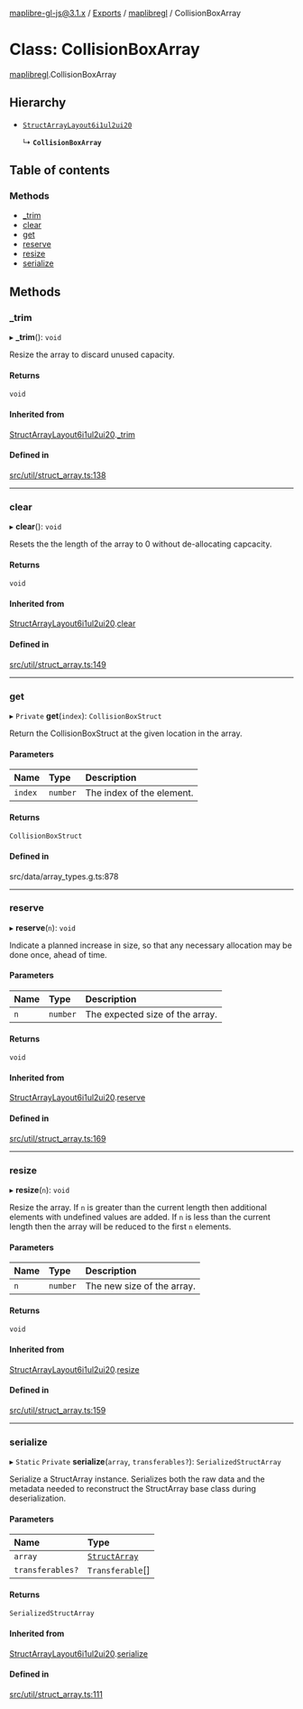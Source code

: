 [maplibre-gl-js@3.1.x](../README.md) / [Exports](../modules.md) / [maplibregl](../modules/maplibregl.md) / CollisionBoxArray

# Class: CollisionBoxArray

[maplibregl](../modules/maplibregl.md).CollisionBoxArray

## Hierarchy

- [`StructArrayLayout6i1ul2ui20`](maplibregl.StructArrayLayout6i1ul2ui20.md)

  ↳ **`CollisionBoxArray`**

## Table of contents

### Methods

- [\_trim](maplibregl.CollisionBoxArray.md#_trim)
- [clear](maplibregl.CollisionBoxArray.md#clear)
- [get](maplibregl.CollisionBoxArray.md#get)
- [reserve](maplibregl.CollisionBoxArray.md#reserve)
- [resize](maplibregl.CollisionBoxArray.md#resize)
- [serialize](maplibregl.CollisionBoxArray.md#serialize)

## Methods

### \_trim

▸ **_trim**(): `void`

Resize the array to discard unused capacity.

#### Returns

`void`

#### Inherited from

[StructArrayLayout6i1ul2ui20](maplibregl.StructArrayLayout6i1ul2ui20.md).[_trim](maplibregl.StructArrayLayout6i1ul2ui20.md#_trim)

#### Defined in

[src/util/struct_array.ts:138](https://github.com/maplibre/maplibre-gl-js/blob/972e15f62/src/util/struct_array.ts#L138)

___

### clear

▸ **clear**(): `void`

Resets the the length of the array to 0 without de-allocating capcacity.

#### Returns

`void`

#### Inherited from

[StructArrayLayout6i1ul2ui20](maplibregl.StructArrayLayout6i1ul2ui20.md).[clear](maplibregl.StructArrayLayout6i1ul2ui20.md#clear)

#### Defined in

[src/util/struct_array.ts:149](https://github.com/maplibre/maplibre-gl-js/blob/972e15f62/src/util/struct_array.ts#L149)

___

### get

▸ `Private` **get**(`index`): `CollisionBoxStruct`

Return the CollisionBoxStruct at the given location in the array.

#### Parameters

| Name | Type | Description |
| :------ | :------ | :------ |
| `index` | `number` | The index of the element. |

#### Returns

`CollisionBoxStruct`

#### Defined in

src/data/array_types.g.ts:878

___

### reserve

▸ **reserve**(`n`): `void`

Indicate a planned increase in size, so that any necessary allocation may
be done once, ahead of time.

#### Parameters

| Name | Type | Description |
| :------ | :------ | :------ |
| `n` | `number` | The expected size of the array. |

#### Returns

`void`

#### Inherited from

[StructArrayLayout6i1ul2ui20](maplibregl.StructArrayLayout6i1ul2ui20.md).[reserve](maplibregl.StructArrayLayout6i1ul2ui20.md#reserve)

#### Defined in

[src/util/struct_array.ts:169](https://github.com/maplibre/maplibre-gl-js/blob/972e15f62/src/util/struct_array.ts#L169)

___

### resize

▸ **resize**(`n`): `void`

Resize the array.
If `n` is greater than the current length then additional elements with undefined values are added.
If `n` is less than the current length then the array will be reduced to the first `n` elements.

#### Parameters

| Name | Type | Description |
| :------ | :------ | :------ |
| `n` | `number` | The new size of the array. |

#### Returns

`void`

#### Inherited from

[StructArrayLayout6i1ul2ui20](maplibregl.StructArrayLayout6i1ul2ui20.md).[resize](maplibregl.StructArrayLayout6i1ul2ui20.md#resize)

#### Defined in

[src/util/struct_array.ts:159](https://github.com/maplibre/maplibre-gl-js/blob/972e15f62/src/util/struct_array.ts#L159)

___

### serialize

▸ `Static` `Private` **serialize**(`array`, `transferables?`): `SerializedStructArray`

Serialize a StructArray instance.  Serializes both the raw data and the
metadata needed to reconstruct the StructArray base class during
deserialization.

#### Parameters

| Name | Type |
| :------ | :------ |
| `array` | [`StructArray`](maplibregl.StructArray.md) |
| `transferables?` | `Transferable`[] |

#### Returns

`SerializedStructArray`

#### Inherited from

[StructArrayLayout6i1ul2ui20](maplibregl.StructArrayLayout6i1ul2ui20.md).[serialize](maplibregl.StructArrayLayout6i1ul2ui20.md#serialize)

#### Defined in

[src/util/struct_array.ts:111](https://github.com/maplibre/maplibre-gl-js/blob/972e15f62/src/util/struct_array.ts#L111)
